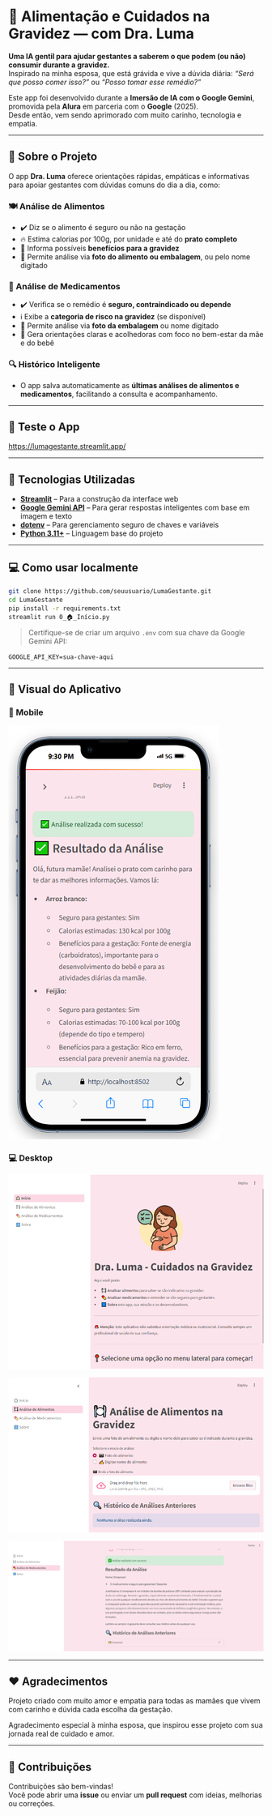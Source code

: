 
# 🍼 Alimentação e Cuidados na Gravidez — com Dra. Luma

**Uma IA gentil para ajudar gestantes a saberem o que podem (ou não) consumir durante a gravidez.**  
Inspirado na minha esposa, que está grávida e vive a dúvida diária: *“Será que posso comer isso?”* ou *“Posso tomar esse remédio?”*

Este app foi desenvolvido durante a **Imersão de IA com o Google Gemini**, promovida pela **Alura** em parceria com o **Google** (2025).  
Desde então, vem sendo aprimorado com muito carinho, tecnologia e empatia.

---

## 👶 Sobre o Projeto

O app **Dra. Luma** oferece orientações rápidas, empáticas e informativas para apoiar gestantes com dúvidas comuns do dia a dia, como:

### 🍽️ Análise de Alimentos
- ✔️ Diz se o alimento é seguro ou não na gestação  
- 🔥 Estima calorias por 100g, por unidade e até do **prato completo**  
- 💚 Informa possíveis **benefícios para a gravidez**  
- 📸 Permite análise via **foto do alimento ou embalagem**, ou pelo nome digitado  

### 💊 Análise de Medicamentos
- ✔️ Verifica se o remédio é **seguro, contraindicado ou depende**  
- ℹ️ Exibe a **categoria de risco na gravidez** (se disponível)  
- 🧠 Permite análise via **foto da embalagem** ou nome digitado  
- 💬 Gera orientações claras e acolhedoras com foco no bem-estar da mãe e do bebê  

### 🔍 Histórico Inteligente
- O app salva automaticamente as **últimas análises de alimentos e medicamentos**, facilitando a consulta e acompanhamento.

---

## 🚀 Teste o App
https://lumagestante.streamlit.app/

---

## 🧪 Tecnologias Utilizadas

- [**Streamlit**](https://streamlit.io/) – Para a construção da interface web  
- [**Google Gemini API**](https://ai.google.dev/) – Para gerar respostas inteligentes com base em imagem e texto  
- [**dotenv**](https://pypi.org/project/python-dotenv/) – Para gerenciamento seguro de chaves e variáveis  
- [**Python 3.11+**](https://www.python.org/) – Linguagem base do projeto

---

## 💻 Como usar localmente

```bash
git clone https://github.com/seuusuario/LumaGestante.git
cd LumaGestante
pip install -r requirements.txt
streamlit run 0_🏠_Início.py
```

> Certifique-se de criar um arquivo `.env` com sua chave da Google Gemini API:
```
GOOGLE_API_KEY=sua-chave-aqui
```

---

## 📸 Visual do Aplicativo

### 📱 Mobile  
![App no celular](FotosApp/AnaliseApp.png)

### 💻 Desktop  
![App no desktop Home](FotosApp/Inicio.png)

![App no desktop Alimento](FotosApp/AnaliseDesktop.png)

![App no desktop Medicamento](FotosApp/AnaliseMedicamento.png)

---

## ❤️ Agradecimentos

Projeto criado com muito amor e empatia para todas as mamães que vivem com carinho e dúvida cada escolha da gestação.

Agradecimento especial à minha esposa, que inspirou esse projeto com sua jornada real de cuidado e amor.

---

## 🙌 Contribuições

Contribuições são bem-vindas!  
Você pode abrir uma **issue** ou enviar um **pull request** com ideias, melhorias ou correções.
